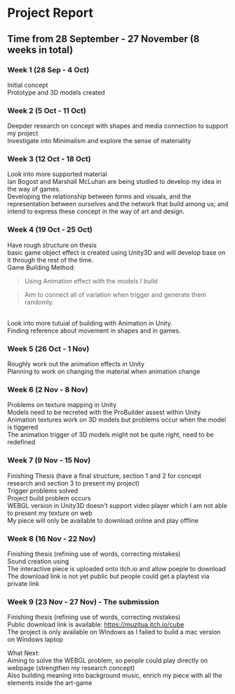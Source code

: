 # Project Report

## Time from 28 September - 27 November (8 weeks in total)

### Week 1 (28 Sep - 4 Oct)

Initial concept 
 <br />Prototype and 3D models created

### Week 2 (5 Oct - 11 Oct)

Deepder research on concept with shapes and media connection to support my project
 <br />Investigate into Minimalism and explore the sense of materiality

### Week 3 (12 Oct - 18 Oct)

Look into more supported material
 <br /> Ian Bogost and Marshall McLuhan are being studied to develop my idea in the way of games. 
 <br /> Developing the relationship between forms and visuals, and the representation between ourselves and the network that build among us; and intend to express these concept in the way of art and design.

### Week 4 (19 Oct - 25 Oct)

Have rough structure on thesis
 <br /> basic game object effect is created using Unity3D and will develop base on it through the rest of the time.
 <br /> Game Building Method:
 > Using Animation effect with the models I build
 
 > Aim to connect all of variation when trigger and generate them randomly.
 
 <br /> Look into more tutuial of building with Animation in Unity.
 <br /> Finding reference about movement in shapes and in games.

### Week 5 (26 Oct - 1 Nov)

Roughly work out the animation effects in Unity
<br />Planning to work on changing the material when animation change

### Week 6 (2 Nov - 8 Nov)

Problems on texture mapping in Unity
<br /> Models need to be recreted with the ProBuilder assest within Unity
<br /> Animation textures work on 3D models but problems occur when the model is tiggered
<br /> The animation trigger of 3D models might not be quite right, need to be redefined

### Week 7 (9 Nov - 15 Nov)

Finishing Thesis (have a final structure, section 1 and 2 for concept research and section 3 to present my project)
<br /> Trigger problems solved
<br /> Project build problem occurs
<br /> WEBGL version in Unity3D doesn't support video player which I am not able to present my texture on web
<br /> My piece will only be available to download online and play offline

### Week 8 (16 Nov - 22 Nov)

Finishing thesis (refining use of words, correcting mistakes)
<br /> Sound creation using 
<br /> The interactive piece is uploaded onto itch.io and allow poeple to download
<br /> The download link is not yet public but people could get a playtest via private link

### Week 9 (23 Nov - 27 Nov) - The submission

Finishing thesis (refining use of words, correcting mistakes)
<br /> Public download link is available: https://muzitua.itch.io/cube
<br /> The project is only available on Windows as I failed to build a mac version on Windows laptop

What Next:
<br /> Aiming to solve the WEBGL problem, so people could play directly on webpage (strengthen my research concept)
<br /> Also building meaning into background music, enrich my piece with all the elements inside the art-game

